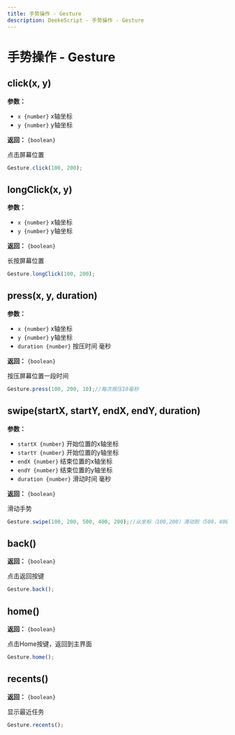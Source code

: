 ```yaml
---
title: 手势操作 - Gesture
description: DeekeScript - 手势操作 - Gesture
---
```


# 手势操作 - Gesture

## click(x, y)

**参数：**
- `x {number}` x轴坐标
- `y {number}` y轴坐标

**返回：** `{boolean}`

点击屏幕位置

```javascript
Gesture.click(100, 200);
```

## longClick(x, y)

**参数：**
- `x {number}` x轴坐标
- `y {number}` y轴坐标

**返回：** `{boolean}`

长按屏幕位置

```javascript
Gesture.longClick(100, 200);
```

## press(x, y, duration)

**参数：**
- `x {number}` x轴坐标
- `y {number}` y轴坐标
- `duration {number}` 按压时间  毫秒

**返回：** `{boolean}`

按压屏幕位置一段时间

```javascript
Gesture.press(100, 200, 10);//每次按压10毫秒
```

## swipe(startX, startY, endX, endY, duration)

**参数：**
- `startX {number}` 开始位置的x轴坐标
- `startY {number}` 开始位置的y轴坐标
- `endX {number}` 结束位置的x轴坐标
- `endY {number}` 结束位置的y轴坐标
- `duration {number}` 滑动时间  毫秒

**返回：** `{boolean}`

滑动手势

```javascript
Gesture.swipe(100, 200, 500, 400, 200);//从坐标（100,200）滑动到（500，400），执行时间为200毫秒
```

## back()

**返回：** `{boolean}`

点击返回按键

```javascript
Gesture.back();
```

## home()

**返回：** `{boolean}`

点击Home按键，返回到主界面

```javascript
Gesture.home();
```

## recents()

**返回：** `{boolean}`

显示最近任务

```javascript
Gesture.recents();
```
